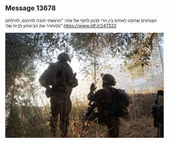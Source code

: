 ## Message 13678

הצנחנים שהפכו לאחים בין הרי לבנון לחוף של עזה:
"הרגשתי חובה להיכנס, להילחם ולהחזיר את הביטחון לבית שלי"
https://www.idf.il/247322

![Photo](13678/13678_photo.jpg)
